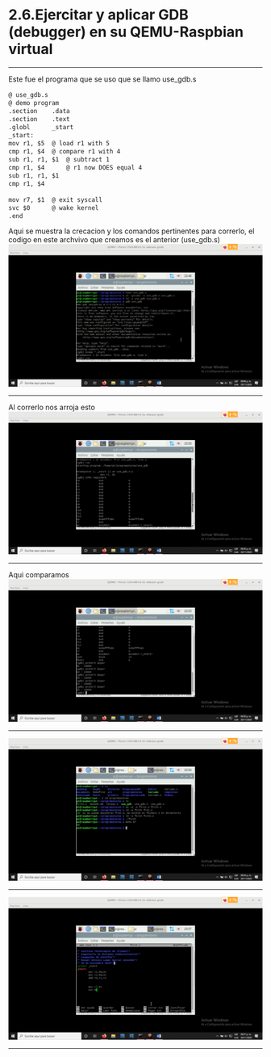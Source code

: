 # 2.6.Ejercitar y aplicar GDB (debugger) en su QEMU-Raspbian virtual 
* * *
Este fue el programa que se uso que se llamo use_gdb.s
~~~
@ use_gdb.s
@ demo program
.section	.data
.section	.text
.globl		_start
_start:
mov r1, $5	@ load r1 with 5
cmp r1, $4	@ compare r1 with 4
sub r1, r1, $1	@ subtract 1 
cmp r1, $4      @ r1 now DOES equal 4
sub r1, r1, $1
cmp r1, $4

mov r7, $1	@ exit syscall
svc $0		@ wake kernel
.end
~~~
Aqui se muestra la crecacion y los comandos pertinentes para correrlo, el codigo en este archvivo que creamos es el anterior (use_gdb.s)
![](2.6.png)
* * *
Al correrlo nos arroja esto 
![](2.66.png)
* * *
Aqui comparamos 
![](2.666.png)
* * *
![](2.66666.png)
* * *
![](2.6666666.png)
* * *
